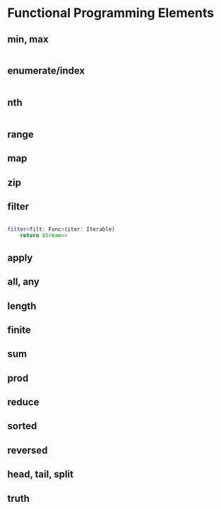 
# Functional Programming Elements

## min, max


```TypeScript
```

## enumerate/index

```TypeScript
```

## nth

```TypeScript
```

## range

## map

## zip

## filter

```TypeScript

filter<filt: Func>(iter: Iterable)
    return Stream<>

```

## apply

## all, any

## length

## finite

## sum

## prod

## reduce

## sorted

## reversed

## head, tail, split

## truth

